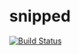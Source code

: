 # snipped
[![Build Status](http://img.shields.io/travis/dexpota/snipped.svg?style=flat-square)](https://travis-ci.org/dexpota/snipped)

